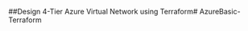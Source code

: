 
##Design 4-Tier Azure Virtual Network using Terraform#   A z u r e B a s i c - T e r r a f o r m  
 